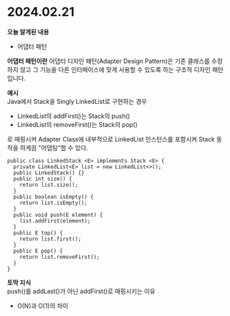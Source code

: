 # 2024.02.21

**오늘 알게된 내용**
- 어댑터 패턴

**어댑터 패턴이란**
어댑터 디자인 패턴(Adapter Design Pattern)은 기존 클래스를 수정하지 않고 그 기능을 다른 인터페이스에 맞게 사용할 수 있도록 하는 구조적 디자인 패턴입니다. 

**예시**  
Java에서 Stack을 Singly LinkedList로 구현하는 경우  
- LinkedList의 addFirst()는 Stack의 push()
- LinkedList의 removeFirst()는 Stack의 pop()

로 매핑시켜 Adapter Class에 내부적으로 LinkedList 인스턴스를 포함시켜 Stack 동작을 하게끔 "어댑팅"할 수 있다. 

```
public class LinkedStack <E> implements Stack <E> {
  private LinkedList<E> list = new LinkedList<>();
  public LinkedStack() {} 
  public int size() {
    return list.size();
  }
  public boolean isEmpty() {
    return list.isEmpty();
  }
  public void push(E element) {
    list.addFirst(element);
  }
  public E top() {
    return list.first();
  }
  public E pop() {
    return list.removeFirst();
  }
}
```

**토막 지식**  
push()를 addLast()가 아닌 addFirst()로 매핑시키는 이유
- O(N)과 O(1)의 차이